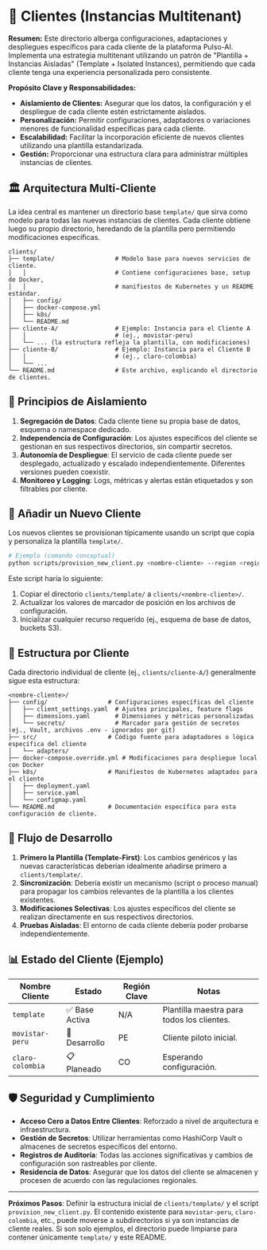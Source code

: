 # 🏢 Clientes (Instancias Multitenant)

**Resumen:** Este directorio alberga configuraciones, adaptaciones y despliegues específicos para cada cliente de la plataforma Pulso-AI. Implementa una estrategia multitenant utilizando un patrón de "Plantilla + Instancias Aisladas" (Template + Isolated Instances), permitiendo que cada cliente tenga una experiencia personalizada pero consistente.

**Propósito Clave y Responsabilidades:**
-   **Aislamiento de Clientes:** Asegurar que los datos, la configuración y el despliegue de cada cliente estén estrictamente aislados.
-   **Personalización:** Permitir configuraciones, adaptadores o variaciones menores de funcionalidad específicas para cada cliente.
-   **Escalabilidad:** Facilitar la incorporación eficiente de nuevos clientes utilizando una plantilla estandarizada.
-   **Gestión:** Proporcionar una estructura clara para administrar múltiples instancias de clientes.

## 🏛️ Arquitectura Multi-Cliente

La idea central es mantener un directorio base `template/` que sirva como modelo para todas las nuevas instancias de clientes. Cada cliente obtiene luego su propio directorio, heredando de la plantilla pero permitiendo modificaciones específicas.

```
clients/
├── template/                 # Modelo base para nuevos servicios de cliente.
│   │                         # Contiene configuraciones base, setup de Docker,
│   │                         # manifiestos de Kubernetes y un README estándar.
│   ├── config/
│   ├── docker-compose.yml
│   ├── k8s/
│   └── README.md
├── cliente-A/                # Ejemplo: Instancia para el Cliente A
│   │                         # (ej., movistar-peru)
│   └── ... (la estructura refleja la plantilla, con modificaciones)
├── cliente-B/                # Ejemplo: Instancia para el Cliente B
│   │                         # (ej., claro-colombia)
│   └── ...
└── README.md                 # Este archivo, explicando el directorio de clientes.
```

## 🔑 Principios de Aislamiento

1.  **Segregación de Datos**: Cada cliente tiene su propia base de datos, esquema o namespace dedicado.
2.  **Independencia de Configuración**: Los ajustes específicos del cliente se gestionan en sus respectivos directorios, sin compartir secretos.
3.  **Autonomía de Despliegue**: El servicio de cada cliente puede ser desplegado, actualizado y escalado independientemente. Diferentes versiones pueden coexistir.
4.  **Monitoreo y Logging**: Logs, métricas y alertas están etiquetados y son filtrables por cliente.

## 🚀 Añadir un Nuevo Cliente

Los nuevos clientes se provisionan típicamente usando un script que copia y personaliza la plantilla `template/`.
```bash
# Ejemplo (comando conceptual)
python scripts/provision_new_client.py <nombre-cliente> --region <region>
```
Este script haría lo siguiente:
1.  Copiar el directorio `clients/template/` a `clients/<nombre-cliente>/`.
2.  Actualizar los valores de marcador de posición en los archivos de configuración.
3.  Inicializar cualquier recurso requerido (ej., esquema de base de datos, buckets S3).

## 📁 Estructura por Cliente

Cada directorio individual de cliente (ej., `clients/cliente-A/`) generalmente sigue esta estructura:
```
<nombre-cliente>/
├── config/                 # Configuraciones específicas del cliente
│   ├── client_settings.yaml  # Ajustes principales, feature flags
│   ├── dimensions.yaml       # Dimensiones y métricas personalizadas
│   └── secrets/              # Marcador para gestión de secretos (ej., Vault, archivos .env - ignorados por git)
├── src/                    # Código fuente para adaptadores o lógica específica del cliente
│   └── adapters/
├── docker-compose.override.yml # Modificaciones para despliegue local con Docker
├── k8s/                    # Manifiestos de Kubernetes adaptados para el cliente
│   ├── deployment.yaml
│   ├── service.yaml
│   └── configmap.yaml
└── README.md               # Documentación específica para esta configuración de cliente.
```

## 🔄 Flujo de Desarrollo

1.  **Primero la Plantilla (Template-First)**: Los cambios genéricos y las nuevas características deberían idealmente añadirse primero a `clients/template/`.
2.  **Sincronización**: Debería existir un mecanismo (script o proceso manual) para propagar los cambios relevantes de la plantilla a los clientes existentes.
3.  **Modificaciones Selectivas**: Los ajustes específicos del cliente se realizan directamente en sus respectivos directorios.
4.  **Pruebas Aisladas**: El entorno de cada cliente debería poder probarse independientemente.

## 📊 Estado del Cliente (Ejemplo)

| Nombre Cliente  | Estado        | Región Clave | Notas                                     |
|-----------------|---------------|--------------|-------------------------------------------|
| `template`      | ✅ Base Activa | N/A          | Plantilla maestra para todos los clientes.|
| `movistar-peru` | 🚧 Desarrollo  | PE           | Cliente piloto inicial.                   |
| `claro-colombia`| 📋 Planeado    | CO           | Esperando configuración.                  |

## 🛡️ Seguridad y Cumplimiento

-   **Acceso Cero a Datos Entre Clientes**: Reforzado a nivel de arquitectura e infraestructura.
-   **Gestión de Secretos**: Utilizar herramientas como HashiCorp Vault o almacenes de secretos específicos del entorno.
-   **Registros de Auditoría**: Todas las acciones significativas y cambios de configuración son rastreables por cliente.
-   **Residencia de Datos**: Asegurar que los datos del cliente se almacenen y procesen de acuerdo con las regulaciones regionales.

---

**Próximos Pasos**: Definir la estructura inicial de `clients/template/` y el script `provision_new_client.py`.
El contenido existente para `movistar-peru`, `claro-colombia`, etc., puede moverse a subdirectorios si ya son instancias de cliente reales. Si son solo ejemplos, el directorio puede limpiarse para contener únicamente `template/` y este README.
```
